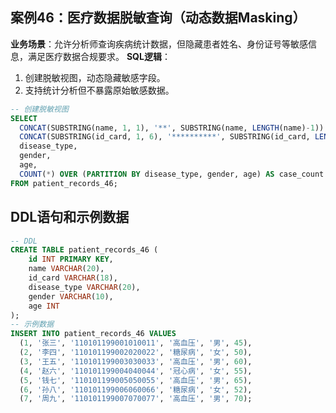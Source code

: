 ## 案例46：医疗数据脱敏查询（动态数据Masking）  
**业务场景**：允许分析师查询疾病统计数据，但隐藏患者姓名、身份证号等敏感信息，满足医疗数据合规要求。
**SQL逻辑**：
1. 创建脱敏视图，动态隐藏敏感字段。
2. 支持统计分析但不暴露原始敏感数据。

```sql
-- 创建脱敏视图
SELECT
  CONCAT(SUBSTRING(name, 1, 1), '**', SUBSTRING(name, LENGTH(name)-1)) AS masked_name,
  CONCAT(SUBSTRING(id_card, 1, 6), '**********', SUBSTRING(id_card, LENGTH(id_card)-3)) AS masked_id_card,
  disease_type,
  gender,
  age,
  COUNT(*) OVER (PARTITION BY disease_type, gender, age) AS case_count
FROM patient_records_46;
```

## DDL语句和示例数据
```sql
-- DDL
CREATE TABLE patient_records_46 (
    id INT PRIMARY KEY,
    name VARCHAR(20),
    id_card VARCHAR(18),
    disease_type VARCHAR(20),
    gender VARCHAR(10),
    age INT
);
-- 示例数据
INSERT INTO patient_records_46 VALUES
  (1, '张三', '110101199001010011', '高血压', '男', 45),
  (2, '李四', '110101199002020022', '糖尿病', '女', 50),
  (3, '王五', '110101199003030033', '高血压', '男', 60),
  (4, '赵六', '110101199004040044', '冠心病', '女', 55),
  (5, '钱七', '110101199005050055', '高血压', '男', 65),
  (6, '孙八', '110101199006060066', '糖尿病', '女', 52),
  (7, '周九', '110101199007070077', '高血压', '男', 70);
``` 